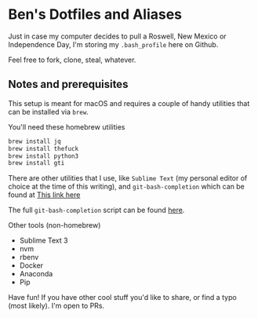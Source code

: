 Ben's Dotfiles and Aliases
==========================

Just in case my computer decides to pull a Roswell, New Mexico or Independence Day, I'm storing my `.bash_profile` here on Github.

Feel free to fork, clone, steal, whatever.

## Notes and prerequisites

This setup is meant for macOS and requires a couple of handy utilities that can be installed via `brew`.

You'll need these homebrew utilities

```sh
brew install jq
brew install thefuck
brew install python3
brew install gti
```

There are other utilities that I use, like `Sublime Text` (my personal editor of choice at the time of this writing), and `git-bash-completion` which can be found at [This link here](https://git-scm.com/book/en/v1/Git-Basics-Tips-and-Tricks)

The full `git-bash-completion` script can be found [here](https://github.com/git/git/blob/master/contrib/completion/git-completion.bash).

Other tools (non-homebrew)

* Sublime Text 3
* nvm
* rbenv
* Docker
* Anaconda
* Pip

Have fun! If you have other cool stuff you'd like to share, or find a typo (most likely). I'm open to PRs.
